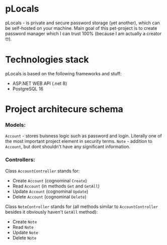 ﻿# pLocals

pLocals - is private and secure password storage (yet another), which can be self-hosted on your machine. Main goal of this pet-project is to create password manager which I can trust 100% (because I am actually a creator 🤓).

# Technologies stack

pLocals is based on the following frameworks and stuff:
* ASP.NET WEB API (.net 8)
* PostgreSQL 16

# Project architecure schema

### Models:

`Account` - stores buisness logic such as password and login. Literally one of the most important project element in security terms.
`Note` - addition to `Account`, but dont shouldn't have any significant information.

### Controllers:

Class `AccountController` stands for:
- Create `Account` (cognominal `Create`)
- Read `Account` (in methods `Get` and `GetAll`)
- Update `Account` (cognominal `Update`)
- Delete `Account` (cognominal `Delete`)

Class `NoteController` stands for (all methods similar to `AccountController` besides it obviously haven't `GetAll` method):
- Create `Note`
- Read `Note`
- Update `Note`
- Delete `Note`